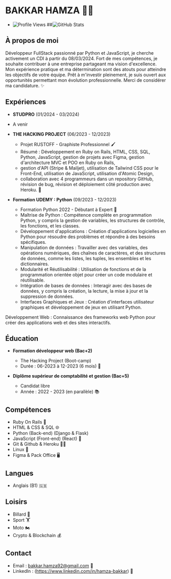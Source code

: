 # BAKKAR HAMZA 👨‍💻

- ![Profile Views](https://komarev.com/ghpvc/?username=Hamza-bakk&label=Profile+Views&color=blueviolet)
##![GitHub Stats](https://github-readme-stats.vercel.app/api?username=Hamza-bakk&show_icons=true&theme=blueviolet)


## À propos de moi
Développeur FullStack passionné par Python et JavaScript, je cherche activement un CDI à partir du 08/03/2024. Fort de mes compétences, je souhaite contribuer à une entreprise partageant ma vision d'excellence. Mon expérience pratique et ma détermination sont des atouts pour atteindre les objectifs de votre équipe. Prêt à m'investir pleinement, je suis ouvert aux opportunités permettant mon évolution professionnelle. Merci de considérer ma candidature. ✨


## Expériences
- **STUDPRO** (01/2024 - 03/2024)
- A venir

- **THE HACKING PROJECT** (06/2023 - 12/2023)
  - Projet RUSTOFF - Graphiste Professionnel 🖌️
  - Résumé : Développement en Ruby on Rails, HTML, CSS, SQL, Python, JavaScript, gestion de projets avec Figma, gestion d'architecture MVC et POO en Ruby on Rails,
  - gestion d'API (Stripe & Mailjet), utilisation de Tailwind CSS pour le Front-End, utilisation de JavaScript, utilisation d'Atomic Design,
  - collaboration avec 4 programmeurs dans un repository GitHub, révision de bug, révision et déploiement côté production avec Heroku. 🚀

- **Formation UDEMY : Python** (09/2023 - 12/2023)
  - Formation Python 2022 - Débutant à Expert 🐍
  - Maîtrise de Python : Compétence complète en programmation Python, y compris la gestion de variables, les structures de contrôle, les fonctions, et les classes.
  - Développement d'applications : Création d'applications logicielles en Python pour résoudre des problèmes et répondre à des besoins spécifiques.
  - Manipulation de données : Travailler avec des variables, des opérations numériques, des chaînes de caractères, et des structures de données, comme les listes, les tuples, les ensembles et les dictionnaires.
  - Modularité et Réutilisabilité : Utilisation de fonctions et de la programmation orientée objet pour créer un code modulaire et réutilisable.
  - Intégration de bases de données : Interagir avec des bases de données, y compris la création, la lecture, la mise à jour et la suppression de données.
  - Interfaces Graphiques et Jeux : Création d'interfaces utilisateur graphiques et développement de jeux en utilisant Python.

Développement Web : Connaissance des frameworks web Python pour créer des applications web et des sites interactifs.
## Éducation
- **Formation développeur web (Bac+2)**
  - The Hacking Project (Boot-camp)
  - Durée : 06-2023 à 12-2023 (6 mois) 🎒

- **Diplôme supérieur de comptabilité et gestion (Bac+5)**
  - Candidat libre
  - Année : 2022 - 2023 (en parallèle) 📚

## Compétences
- Ruby On Rails 💎
- HTML & CSS & SQL 🌐
- Python (Back-end) (Django & Flask)
- JavaScript (Front-end) (React) 🐍
- Git & Github & Heroku 🧑‍💻
- Linux 🐧
- Figma & Pack Office 🖥️

## Langues
- Anglais (B1) 🇬🇧

## Loisirs
- Billard 🎱
- Sport 🏋️
- Moto 🏍️
- Crypto & Blockchain 💰

## Contact
- Email : bakkar.hamza92@gmail.com 📧
- LinkedIn : (https://www.linkedin.com/in/hamza-bakkar) 👥

  
